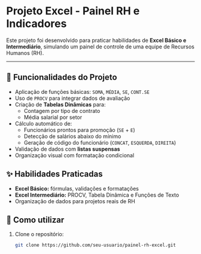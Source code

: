 # Projeto Excel - Painel RH e Indicadores
Este projeto foi desenvolvido para praticar habilidades de **Excel Básico e Intermediário**, simulando um painel de controle de uma equipe de Recursos Humanos (RH).

---

## 🧩 Funcionalidades do Projeto

- Aplicação de funções básicas: `SOMA`, `MÉDIA`, `SE`, `CONT.SE`
- Uso de `PROCV` para integrar dados de avaliação
- Criação de **Tabelas Dinâmicas** para:
  - Contagem por tipo de contrato
  - Média salarial por setor
- Cálculo automático de:
  - Funcionários prontos para promoção (`SE` + `E`)
  - Detecção de salários abaixo do mínimo
  - Geração de código do funcionário (`CONCAT`, `ESQUERDA`, `DIREITA`)
- Validação de dados com **listas suspensas**
- Organização visual com formatação condicional

## ✨ Habilidades Praticadas
- **Excel Básico:** fórmulas, validações e formatações
- **Excel Intermediário:** PROCV, Tabela Dinâmica e Funções de Texto
- Organização de dados para projetos reais de RH

## 🚀 Como utilizar
1. Clone o repositório:
   
   ```bash
   git clone https://github.com/seu-usuario/painel-rh-excel.git
   ```
